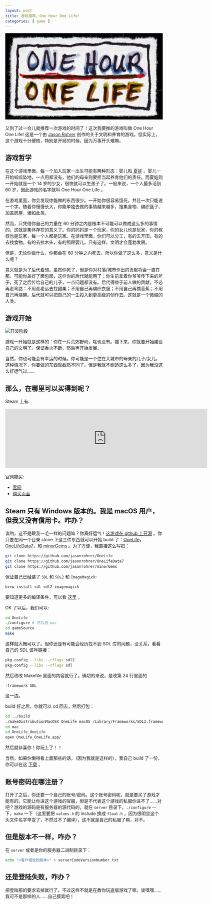```yaml
---
layout: post
title: 游戏推荐，One Hour One Life!
categories: [ game ]
---
```



![One Hour One Life!](/assets/ohol.jpg)

又到了过一会儿就推荐一次游戏的时间了！这次我要推的游戏叫做 One Hour One Life! 这是一个由 [Jason Rohrer](http://hcsoftware.sourceforge.net/jason-rohrer/) 创作的关于文明和养育的游戏。但实际上，这个游戏十分硬核，特别是开局的时候，因为万事开头难嘛。

## 游戏哲学

在这个游戏里面，每一个加入玩家一出生可能有两种形态：婴儿和 [夏娃](https://en.wikipedia.org/wiki/Eve) 。婴儿一开始呱呱坠地，一点用都没有，他们的母亲则要担当起养育他们的责任。而夏娃则一开始就是一个 14 岁的少女，很快就可以生孩子了。一般来说，一个人最多活到 60 岁，因此游戏的名字就叫 One Hour One Life 。

在游戏里面，你会发现你能做的东西很少。一开始你很容易饿死，并且一次只能说一个字。随着你慢慢长大，你能单独去做的事情越来越多，搜集食物、编织篮子、加盖房屋，诸如此类。

然而，只凭借你自己的力量在 60 分钟之内是根本不可能可以做成这么多的事情的。这就是集体存在的意义了。你的妈妈是一个玩家，你的女儿也是玩家，你的叔叔也是玩家，每一个人都是玩家。在游戏里面，你们可以分工，有的去开田，有的去找食物，有的去拉木头，有的照顾婴儿。只有这样，文明才会蓬勃发展。

但是，无论你做什么，你都会在 60 分钟之内死去。所以你做了这么多，意义是什么呢？

意义就是为了后代着想。虽然你死了，但是你对村落/城市作出的贡献将会一直在那，可能你盖好了面包房，这样你的后代就能用了；你生前拿着你爷爷传下来的斧子，死了之后传给自己的儿子，一点问题都没有。后代得益于前人做的贡献，不必再走弯路：不用走老远去找醋栗；不用自己再编织衣服；不用自己再摘香蕉；不用自己再烧碗。后代就可以把自己的一生投入到更高级的创作去。这就是一个微缩的人类。

## 游戏开始 

![开波阶段](/assets/start.jpeg)

游戏一开始就是这样的：你在一片荒郊野岭，啥也没有。接下来，你就要开始建设自己的文明了。保证香火不断，然后再开始发展。

当然，你也可能会有幸运的时候。你可能是一个住在大城市的母亲的儿子/女儿。这种情况下，你要做的东西就截然不同了。但是我就不剧透这么多了，因为我没这么好运气过…… 

## 那么，在哪里可以买得到呢？

Steam 上有: 

<iframe src="https://store.steampowered.com/widget/595690/" frameborder="0" width="646" height="190"></iframe>

官网能买: 

- [官网](http://onehouronelife.com/)
- [购买页面](https://sites.fastspring.com/jasonrohrer/instant/onehouronelife?referrer=)

## Steam 只有 Windows 版本的。我是 macOS 用户，但我又没有信用卡。咋办？

诶哟，这不是跟我一毛一样的问题嘛？你真好运气！[这游戏在 github 上开源](https://github.com/jasonrohrer/OneLife) 。你只要在同一个目录 clone 下这三件东西就可以开始 build 了：[OneLife](https://github.com/jasonrohrer/OneLife)，[OneLifeData7](https://github.com/jasonrohrer/OneLifeData7)，和 [minorGems](https://github.com/jasonrohrer/minorGems) 。为了方便，我直接这么写把：

```bash
git clone https://github.com/jasonrohrer/OneLife
git clone https://github.com/jasonrohrer/OneLifeData7
git clone https://github.com/jasonrohrer/minorGems
```

保证自己已经装了 `SDL` 和 `SDL2` 和 `ImageMagick`: 

```bash
brew install sdl sdl2 imagemagick 
```

要知道更多的编译条件，可以看 [这里](http://onehouronelife.com/compileNotes.php) 。

OK 了以后，我们可以: 

```bash
cd OneLife
./configure # 然后选 mac 
cd gameSource
make 
```

这样就大概可以了。但你还是有可能会经历找不到 SDL 库的问题，没关系，看看自己的 SDL 该咋链接：

```bash
pkg-config --libs --cflags sdl2
pkg-config --libs --cflags sdl
```

然后改改 Makefile 里面的内容就行了。确切的来说，是改第 24 行里面的 

```
-framework SDL 
```

这一边。

build 好之后，你就可以 cd 回去，然后打包：

```bash
cd ../build
./makeDistributionMacOSX OneLife macOS /Library/Frameworks/SDL2.framework
cd mac
cd OneLife_OneLife
open OneLife_OneLife.app/
```

然后就恭喜你！你玩上了！！

当然，如果你懒得看上面那些的话，（因为我就是这样的），我自己 build 了一份，你可以在这 [下载](/assets/OneLife_build.zip) 。


## 账号密码在哪注册？

打开了之后，你还要一个自己的账号/密码。这个账号密码呢，就是要买了游戏才能有的。它能让你进这个游戏的官服，但是不代表这个游戏的私服你进不了……对吧？游戏的源码是有服务器的源代码的，就在 `server` 目录下。`./configure` 一下，`make` 一下（这里要把 `values.h` 的 include 换成 `float.h` ，因为很明显这个头文件名字早变了，不然过不了编译），这不就是自己的私服了嘛，对不。

## 但是版本不一样，咋办？

在 `server` 或者是你的服务器二进制目录下：

```bash
echo "<客户端说的版本>" > serverCodeVersionNumber.txt
```

## 还是登陆失败，咋办？

把登陆那的要求去掉就行了。不过这样不就是在教你玩盗版游戏了嘛，诶嘿嘿……我可不是那样的人……自己摸索吧！
